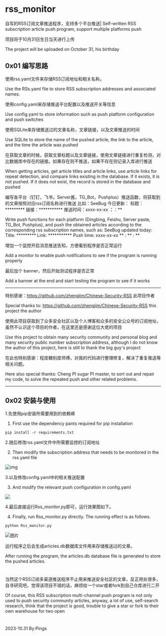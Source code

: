 # rss_monitor
自写的RSS订阅文章推送程序，支持多个平台推送| Self-written RSS subscription article push program, support multiple platforms push

项目将于10月31日生日当天进行上传

The project will be uploaded on October 31, his birthday

## 0x01 编写思路

使用rss.yaml文件来存储RSS订阅地址和相关名称。

Use the RSs.yaml file to store RSS subscription addresses and associated names.

使用config.yaml来存储推送平台配置以及推送开关等信息

Use config.yaml to store information such as push platform configuration and push switches

使用SQLite来存储推送过的文章名称，文章链接，以及文章推送的时间

Use SQLite to store the name of the pushed article, the link to the article, and the time the article was pushed

在获取文章的时候，获取文章标题以及文章链接，使用文章链接进行重复检测，对比数据库中存在的链接。如果存在则不推送，如果不存在则记录入库进行推送

When getting articles, get article titles and article links, use article links for repeat detection, and compare links existing in the database. If it exists, it is not pushed. If it does not exist, the record is stored in the database and pushed

编写各平台（钉钉，飞书，Server酱，TG_Bot，Pushplus）推送函数，将获取到的文章按照对应rss订阅名称进行推送  比如：SeeBug 今日更新： 标题：********* 链接：*********** 推送时间：xxxx-xx-xx **：**：**

Write push functions for each platform (Dingbing, Feishu, Server paste, TG_Bot, Pushplus), and push the obtained articles according to the corresponding rss subscription names, such as: SeeBug updated today: Title: ********* Link: *********** Push time: xxxx-xx-xx ** : ** : **

增加一个监控开启消息推送告知，方便看到程序是否正常运行

Add a monitor to enable push notifications to see if the program is running properly

最后加个 banner，然后开始测试程序是否正常

Add a banner at the end and start testing the program to see if it works

---
特别感谢：https://github.com/zhengjim/Chinese-Security-RSS  此项目作者

Special thanks to: https://github.com/zhengjim/Chinese-Security-RSS this project the author

使用此项目获取到了众多安全社区以及个人博客和众多的安全公众号的订阅地址，虽然不认识这个项目的作者，在这里还是感谢这位大佬的项目

Use this project to obtain many security community and personal blog and many security public number subscription address, although I do not know the author of this project, here is still to thank the big guy's project

在此也特别感谢：程皮糖别皮师傅，对我的代码进行整理修复，解决了重复推送等相关问题。

Here also special thanks: Cheng PI sugar PI master, to sort out and repair my code, to solve the repeated push and other related problems.

---
## 0x02 安装与使用

1.先使用pip安装所需要用到的依赖裤

1. First use the dependency pants required for pip installation
```
pip install -r requirements.txt
```

2.随后修改rss.yaml文件中所需要监控的订阅地址

2. Then modify the subscription address that needs to be monitored in the rss.yaml file

![img](https://mmbiz.qpic.cn/mmbiz_jpg/WqibHnoQAhZfsQbNu18WVZq52MFWZneZkInXJowZvPPMd6fehoxsIeuvpdazg5QpwK1icdEE7kkVwdDE3EsMsRsg/640?wx_fmt=jpeg&wxfrom=13&tp=wxpic)

3.以及修改config.yaml中的相关推送配置

3. And modify the relevant push configuration in config.yaml

![](https://mmbiz.qpic.cn/mmbiz_jpg/WqibHnoQAhZfsQbNu18WVZq52MFWZneZk1ticib6YscmiapaJDjefQExxjmOMhEQhJlYOJlUTYNbdXyps6tVLvUZRw/640?wx_fmt=jpeg&tp=wxpic&wxfrom=5&wx_lazy=1&wx_co=1)

4.最后直接运行Rss_monitor.py即可，运行效果图如下。

4. Finally, run Rss_monitor.py directly. The running effect is as follows.
```
python Rss_monitor.py
```

![图片](https://mmbiz.qpic.cn/mmbiz_jpg/WqibHnoQAhZfsQbNu18WVZq52MFWZneZkxdibOkr4ZQtPfibhUO1UjOf9Fk6scb6MB93ws1GnWeW7ice2ticCNIQX8w/640?wx_fmt=jpeg&tp=wxpic&wxfrom=5&wx_lazy=1&wx_co=1)

运行程序之后会生成articles.db数据库文件用来存储推送过的文章。

After running the program, the articles.db database file is generated to store the pushed articles.

#  
当然这个RSS订阅多渠道推送程序不止用来推送安全社区的文章，反正用处很多，自寻研究吧，觉得该项目不错的话，麻烦给一个star或者fork到自己仓库进行二开

Of course, this RSS subscription multi-channel push program is not only used to push security community articles, anyway, a lot of use, self-search research, think that the project is good, trouble to give a star or fork to their own warehouse for two open
#  
2023-10.31 By:Pings

